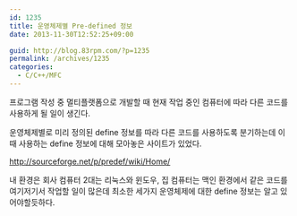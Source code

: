 ```yaml
---
id: 1235
title: 운영체제별 Pre-defined 정보
date: 2013-11-30T12:52:25+09:00

guid: http://blog.83rpm.com/?p=1235
permalink: /archives/1235
categories:
  - C/C++/MFC
---
```

프로그램 작성 중 멀티플랫폼으로 개발할 때 현재 작업 중인 컴퓨터에 따라 다른 코드를 사용하게 될 일이 생긴다.

운영체제별로 미리 정의된 define 정보를 따라 다른 코드를 사용하도록 분기하는데 이때 사용하는 define 정보에 대해 모아놓은 사이트가 있었다.

<http://sourceforge.net/p/predef/wiki/Home/>

내 환경은 회사 컴퓨터 2대는 리눅스와 윈도우, 집 컴퓨터는 맥인 환경에서 같은 코드를 여기저기서 작업할 일이 많은데 최소한 세가지 운영체제에 대한 define 정보는 알고 있어야할듯하다.
